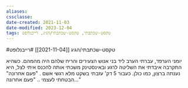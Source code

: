 ```yaml
---
aliases: 
cssclasse: 
date-created: 2021-11-03
date-modified: 2023-12-04
tags: טקסט-שכתבתי, טקסט-שכתבתי/הגיג, רייבנלופט
---
```


#טקסט-שכתבתי/הגיג  [[2021-11-04]] #רייבנלופט

יומני הערפד, עברתי הערב ליד בני אנוש הצעירים והריח שלהם היה מהמהם. כשהיא התקרבה איבדתי את השליטה לרגע ובאינסטינק משכתי אותה להכנס איתי לצל, היא נענתה ברצון, כמו כולן. כעבור 5 דק' עזבתי בשקט מלא רגשי אשם . "פעם אחרונה" הבטחתי לעצמי .. "פעם אחרונה..."

